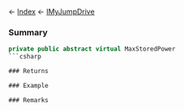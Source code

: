 ← [Index](Api-Index) ← [IMyJumpDrive](Sandbox.ModAPI.Ingame.IMyJumpDrive)

### Summary

```csharp
private public abstract virtual MaxStoredPower
```csharp

### Returns

### Example

### Remarks

